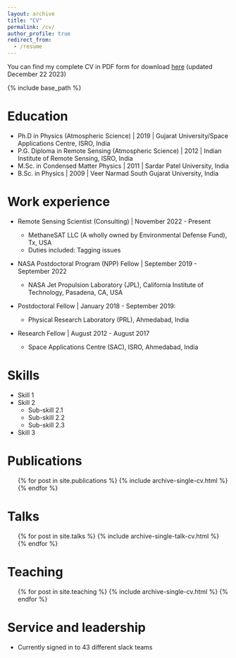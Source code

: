 ```yaml
---
layout: archive
title: "CV"
permalink: /cv/
author_profile: true
redirect_from:
  - /resume
---
```


You can find my complete CV in PDF form for download [here](/files/Piyush_CV.pdf) (updated December 22 2023)

{% include base_path %}

Education
======
* Ph.D in Physics (Atmospheric Science) | 2019 | Gujarat University/Space Applications Centre, ISRO, India
* P.G. Diploma in Remote Sensing (Atmospheric Science) | 2012 | Indian Institute of Remote Sensing, ISRO, India
* M.Sc. in Condensed Matter Physics | 2011 | Sardar Patel University, India
* B.Sc. in Physics | 2009 | Veer Narmad South Gujarat University, India

Work experience
======
* Remote Sensing Scientist (Consulting) \| November 2022 - Present
  * MethaneSAT LLC (A wholly owned by Environmental Defense Fund), Tx, USA
  * Duties included: Tagging issues

* NASA Postdoctoral Program (NPP) Fellow | September 2019 - September 2022
  * NASA Jet Propulsion Laboratory (JPL), California Institute of Technology, Pasadena, CA, USA

* Postdoctoral Fellow | January 2018 - September 2019: 
  * Physical Research Laboratory (PRL), Ahmedabad, India

* Research Fellow | August 2012 - August 2017
  * Space Applications Centre (SAC), ISRO, Ahmedabad, India


  
Skills
======
* Skill 1
* Skill 2
  * Sub-skill 2.1
  * Sub-skill 2.2
  * Sub-skill 2.3
* Skill 3

Publications
======
  <ul>{% for post in site.publications %}
    {% include archive-single-cv.html %}
  {% endfor %}</ul>
  
Talks
======
  <ul>{% for post in site.talks %}
    {% include archive-single-talk-cv.html %}
  {% endfor %}</ul>
  
Teaching
======
  <ul>{% for post in site.teaching %}
    {% include archive-single-cv.html %}
  {% endfor %}</ul>
  
Service and leadership
======
* Currently signed in to 43 different slack teams
